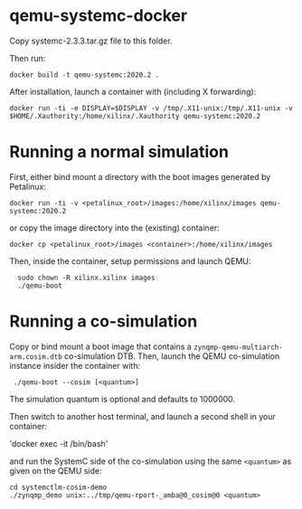 # qemu-systemc-docker

Copy systemc-2.3.3.tar.gz file to this folder.

Then run:

`docker build -t qemu-systemc:2020.2 .`

After installation, launch a container with (including X forwarding):

`docker run -ti -e DISPLAY=$DISPLAY -v /tmp/.X11-unix:/tmp/.X11-unix -v $HOME/.Xauthority:/home/xilinx/.Xauthority qemu-systemc:2020.2`

# Running a normal simulation

First, either bind mount a directory with the boot images generated by Petalinux:

`docker run -ti -v <petalinux_root>/images:/home/xilinx/images qemu-systemc:2020.2`

or copy the image directory into the (existing) container:

`docker cp <petalinux_root>/images <container>:/home/xilinx/images`

Then, inside the container, setup permissions and launch QEMU:

      sudo chown -R xilinx.xilinx images
      ./qemu-boot

# Running a co-simulation

Copy or bind mount a boot image that contains a `zynqmp-qemu-multiarch-arm.cosim.dtb` co-simulation DTB. Then, launch the QEMU co-simulation instance insider the container with:

     ./qemu-boot --cosim [<quantum>]

The simulation quantum is optional and defaults to 1000000.

Then switch to another host terminal, and launch a second shell in your container:

'docker exec -it <container> /bin/bash'

and run the SystemC side of the co-simulation using the same `<quantum>` as given on the QEMU side:

    cd systemctlm-cosim-demo
    ./zynqmp_demo unix:../tmp/qemu-rport-_amba@0_cosim@0 <quantum>

